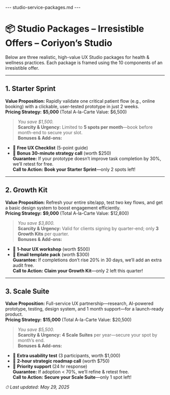 --- studio-service-packages.md ---
# 📦 Studio Packages – Irresistible Offers – Coriyon’s Studio

Below are three realistic, high-value UX Studio packages for health & wellness practices. Each package is framed using the 10 components of an irresistible offer.

---

## 1. Starter Sprint

**Value Proposition:** Rapidly validate one critical patient flow (e.g., online booking) with a clickable, user-tested prototype in just 2 weeks.  
**Pricing Strategy:** **$5,000** (Total A-la-Carte Value: $6,500)  
> *You save $1,500.*  
**Scarcity & Urgency:** Limited to **5 spots per month**—book before month-end to secure your slot.  
**Bonuses & Add-ons:**  
* 🎁 **Free UX Checklist** (5-point guide)  
* 🎁 **Bonus 30-minute strategy call** (worth $250)  
**Guarantee:** If your prototype doesn’t improve task completion by 30%, we’ll retest for free.  
**Call to Action:** **Book your Starter Sprint**—only 2 spots left!

---

## 2. Growth Kit

**Value Proposition:** Refresh your entire site/app, test two key flows, and get a basic design system to boost engagement efficiently.  
**Pricing Strategy:** **$9,000** (Total A-la-Carte Value: $12,800)  
> *You save $3,800.*  
**Scarcity & Urgency:** Valid for clients signing by quarter-end; only **3 Growth Kits** per quarter.  
**Bonuses & Add-ons:**  
* 🎁 **1-hour UX workshop** (worth $500)  
* 🎁 **Email template pack** (worth $300)  
**Guarantee:** If completions don’t rise 20% in 30 days, we’ll add an extra audit free.  
**Call to Action:** **Claim your Growth Kit**—only 2 left this quarter!

---

## 3. Scale Suite

**Value Proposition:** Full-service UX partnership—research, AI-powered prototype, testing, design system, and 1 month support—for a launch-ready product.  
**Pricing Strategy:** **$15,000** (Total A-la-Carte Value: $20,500)  
> *You save $5,500.*  
**Scarcity & Urgency:** **4 Scale Suites** per year—secure your spot by month’s end.  
**Bonuses & Add-ons:**  
* 🎁 **Extra usability test** (3 participants, worth $1,000)  
* 🎁 **2-hour strategic roadmap call** (worth $750)  
* 🎁 **Priority support** (24 hr response)  
**Guarantee:** If adoption < 70%, we’ll refine & retest free.  
**Call to Action:** **Secure your Scale Suite**—only 1 spot left!

_⏱ Last updated: May 29, 2025_
